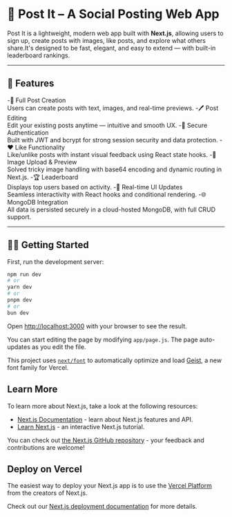 # 📝 Post It – A Social Posting Web App

Post It is a lightweight, modern web app built with **Next.js**, allowing users to sign up, create posts with images, like posts, and explore what others share.It's designed to be fast, elegant, and easy to extend — with built-in leaderboard rankings.

---

## 🚀 Features

-📝 Full Post Creation  
Users can create posts with text, images, and real-time previews.
-🖊️ Post Editing  
Edit your existing posts anytime — intuitive and smooth UX.
-🔐 Secure Authentication  
Built with JWT and bcrypt for strong session security and data protection.
-❤️ Like Functionality  
Like/unlike posts with instant visual feedback using React state hooks.
-📸 Image Upload & Preview  
Solved tricky image handling with base64 encoding and dynamic routing in Next.js.
-🏆 Leaderboard  
Displays top users based on activity.
-🧠 Real-time UI Updates  
Seamless interactivity with React hooks and conditional rendering.
-🌐 MongoDB Integration  
All data is persisted securely in a cloud-hosted MongoDB, with full CRUD support.

---

## 🧑‍💻 Getting Started

First, run the development server:

```bash
npm run dev
# or
yarn dev
# or
pnpm dev
# or
bun dev
```

Open [http://localhost:3000](http://localhost:3000) with your browser to see the result.

You can start editing the page by modifying `app/page.js`. The page auto-updates as you edit the file.

This project uses [`next/font`](https://nextjs.org/docs/app/building-your-application/optimizing/fonts) to automatically optimize and load [Geist](https://vercel.com/font), a new font family for Vercel.

## Learn More

To learn more about Next.js, take a look at the following resources:

- [Next.js Documentation](https://nextjs.org/docs) - learn about Next.js features and API.
- [Learn Next.js](https://nextjs.org/learn) - an interactive Next.js tutorial.

You can check out [the Next.js GitHub repository](https://github.com/vercel/next.js) - your feedback and contributions are welcome!

## Deploy on Vercel

The easiest way to deploy your Next.js app is to use the [Vercel Platform](https://vercel.com/new?utm_medium=default-template&filter=next.js&utm_source=create-next-app&utm_campaign=create-next-app-readme) from the creators of Next.js.

Check out our [Next.js deployment documentation](https://nextjs.org/docs/app/building-your-application/deploying) for more details.
